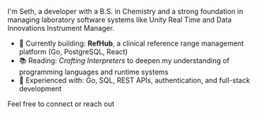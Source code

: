 I'm Seth, a developer with a B.S. in Chemistry and a strong foundation in managing laboratory software systems like Unity Real Time and Data Innovations Instrument Manager. 

- 🔭 Currently building: **RefHub**, a clinical reference range management platform (Go, PostgreSQL, React)
- 📚 Reading: *Crafting Interpreters* to deepen my understanding of programming languages and runtime systems
- 💬 Experienced with: Go, SQL, REST APIs, authentication, and full-stack development

Feel free to connect or reach out
